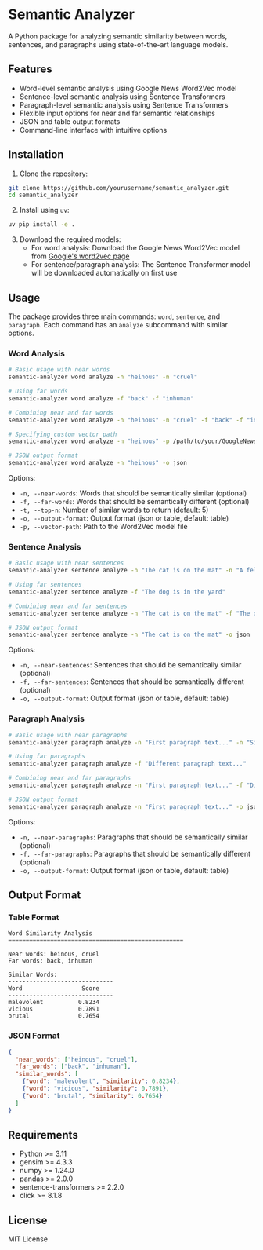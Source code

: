 # Semantic Analyzer

A Python package for analyzing semantic similarity between words, sentences, and paragraphs using state-of-the-art language models.

## Features

- Word-level semantic analysis using Google News Word2Vec model
- Sentence-level semantic analysis using Sentence Transformers
- Paragraph-level semantic analysis using Sentence Transformers
- Flexible input options for near and far semantic relationships
- JSON and table output formats
- Command-line interface with intuitive options

## Installation

1. Clone the repository:
```bash
git clone https://github.com/yourusername/semantic_analyzer.git
cd semantic_analyzer
```

2. Install using `uv`:
```bash
uv pip install -e .
```

3. Download the required models:
   - For word analysis: Download the Google News Word2Vec model from [Google's word2vec page](https://code.google.com/archive/p/word2vec/)
   - For sentence/paragraph analysis: The Sentence Transformer model will be downloaded automatically on first use

## Usage

The package provides three main commands: `word`, `sentence`, and `paragraph`. Each command has an `analyze` subcommand with similar options.

### Word Analysis

```bash
# Basic usage with near words
semantic-analyzer word analyze -n "heinous" -n "cruel"

# Using far words
semantic-analyzer word analyze -f "back" -f "inhuman"

# Combining near and far words
semantic-analyzer word analyze -n "heinous" -n "cruel" -f "back" -f "inhuman"

# Specifying custom vector path
semantic-analyzer word analyze -n "heinous" -p /path/to/your/GoogleNews-vectors-negative300.bin

# JSON output format
semantic-analyzer word analyze -n "heinous" -o json
```

Options:
- `-n, --near-words`: Words that should be semantically similar (optional)
- `-f, --far-words`: Words that should be semantically different (optional)
- `-t, --top-n`: Number of similar words to return (default: 5)
- `-o, --output-format`: Output format (json or table, default: table)
- `-p, --vector-path`: Path to the Word2Vec model file

### Sentence Analysis

```bash
# Basic usage with near sentences
semantic-analyzer sentence analyze -n "The cat is on the mat" -n "A feline rests on the rug"

# Using far sentences
semantic-analyzer sentence analyze -f "The dog is in the yard"

# Combining near and far sentences
semantic-analyzer sentence analyze -n "The cat is on the mat" -f "The dog is in the yard"

# JSON output format
semantic-analyzer sentence analyze -n "The cat is on the mat" -o json
```

Options:
- `-n, --near-sentences`: Sentences that should be semantically similar (optional)
- `-f, --far-sentences`: Sentences that should be semantically different (optional)
- `-o, --output-format`: Output format (json or table, default: table)

### Paragraph Analysis

```bash
# Basic usage with near paragraphs
semantic-analyzer paragraph analyze -n "First paragraph text..." -n "Similar paragraph text..."

# Using far paragraphs
semantic-analyzer paragraph analyze -f "Different paragraph text..."

# Combining near and far paragraphs
semantic-analyzer paragraph analyze -n "First paragraph text..." -f "Different paragraph text..."

# JSON output format
semantic-analyzer paragraph analyze -n "First paragraph text..." -o json
```

Options:
- `-n, --near-paragraphs`: Paragraphs that should be semantically similar (optional)
- `-f, --far-paragraphs`: Paragraphs that should be semantically different (optional)
- `-o, --output-format`: Output format (json or table, default: table)

## Output Format

### Table Format
```
Word Similarity Analysis
==================================================

Near words: heinous, cruel
Far words: back, inhuman

Similar Words:
------------------------------
Word                 Score     
------------------------------
malevolent          0.8234
vicious             0.7891
brutal              0.7654
```

### JSON Format
```json
{
  "near_words": ["heinous", "cruel"],
  "far_words": ["back", "inhuman"],
  "similar_words": [
    {"word": "malevolent", "similarity": 0.8234},
    {"word": "vicious", "similarity": 0.7891},
    {"word": "brutal", "similarity": 0.7654}
  ]
}
```

## Requirements

- Python >= 3.11
- gensim >= 4.3.3
- numpy >= 1.24.0
- pandas >= 2.0.0
- sentence-transformers >= 2.2.0
- click >= 8.1.8

## License

MIT License
